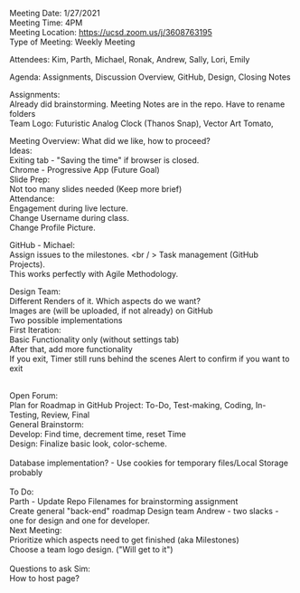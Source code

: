 Meeting Date: 1/27/2021 <br />
Meeting Time: 4PM <br />
Meeting Location: https://ucsd.zoom.us/j/3608763195 <br />
Type of Meeting: Weekly Meeting <br />

Attendees: Kim, Parth, Michael, Ronak, Andrew, Sally, Lori, Emily<br />

Agenda: Assignments, Discussion Overview, GitHub, Design, Closing Notes <br />

Assignments:  <br />
  Already did brainstorming. Meeting Notes are in the repo. Have to rename folders <br />
  Team Logo: Futuristic Analog Clock (Thanos Snap), Vector Art Tomato,

Meeting Overview: What did we like, how to proceed? <br />
  Ideas: <br />
    Exiting tab - "Saving the time" if browser is closed. <br />
    Chrome - Progressive App (Future Goal) <br />
  Slide Prep: <br />
    Not too many slides needed (Keep more brief) <br />
  Attendance: <br />
    Engagement during live lecture. <br />
    Change Username during class. <br />
    Change Profile Picture. <br />

GitHub - Michael: <br />
  Assign issues to the milestones. <br / >
  Task management (GitHub Projects). <br />
  This works perfectly with Agile Methodology. <br />


Design Team: <br />
  Different Renders of it. Which aspects do we want? <br />
  Images are (will be uploaded, if not already) on GitHub <br />
  Two possible implementations <br />
  First Iteration: <br />
    Basic Functionality only (without settings tab) <br />
  After that, add more functionality <br />
  If you exit,
    Timer still runs behind the scenes
    Alert to confirm if you want to exit

<br />
Open Forum: <br />
Plan for Roadmap in GitHub Project: To-Do, Test-making, Coding, In-Testing, Review, Final <br />
General Brainstorm: <br />
  Develop: Find time, decrement time, reset Time <br />
  Design: Finalize basic look, color-scheme. <br />
<br />
Database implementation? - Use cookies for temporary files/Local Storage probably<br />
<br />
To Do: <br />
Parth - Update Repo Filenames for brainstorming assignment <br />
Create general "back-end" roadmap
Design team
Andrew - two slacks - one for design and one for developer.
<br />
Next Meeting: <br />
Prioritize which aspects need to get finished (aka Milestones) <br />
Choose a team logo design. ("Will get to it") <br />
<br />
Questions to ask Sim: <br />
How to host page? <br />

